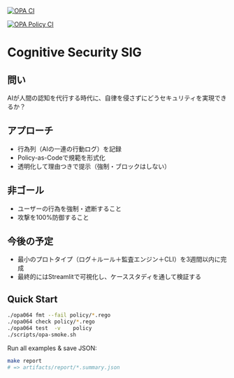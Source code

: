 [![OPA CI](https://github.com/amishuto/cognitive-security-sig/actions/workflows/opa-ci.yml/badge.svg)](https://github.com/amishuto/cognitive-security-sig/actions/workflows/opa-ci.yml)

[![OPA Policy CI](https://github.com/amishuto/cognitive-security-sig/actions/workflows/opa-ci.yml/badge.svg)](https://github.com/amishuto/cognitive-security-sig/actions/workflows/opa-ci.yml)
# Cognitive Security SIG

## 問い
AIが人間の認知を代行する時代に、自律を侵さずにどうセキュリティを実現できるか？

## アプローチ
- 行為列（AIの一連の行動ログ）を記録
- Policy-as-Codeで規範を形式化
- 透明化して理由つきで提示（強制・ブロックはしない）

## 非ゴール
- ユーザーの行為を強制・遮断すること
- 攻撃を100%防御すること

## 今後の予定
- 最小のプロトタイプ（ログ＋ルール＋監査エンジン＋CLI）を3週間以内に完成
- 最終的にはStreamlitで可視化し、ケーススタディを通して検証する


<!-- PR dry-run: 2025-09-20T13:09:30Z -->

## Quick Start

```bash
./opa064 fmt --fail policy/*.rego
./opa064 check policy/*.rego
./opa064 test  -v    policy
./scripts/opa-smoke.sh
```

<!-- protection verify: 2025-09-21T03:13:40Z -->

Run all examples & save JSON:

```bash
make report
# => artifacts/report/*.summary.json
```
